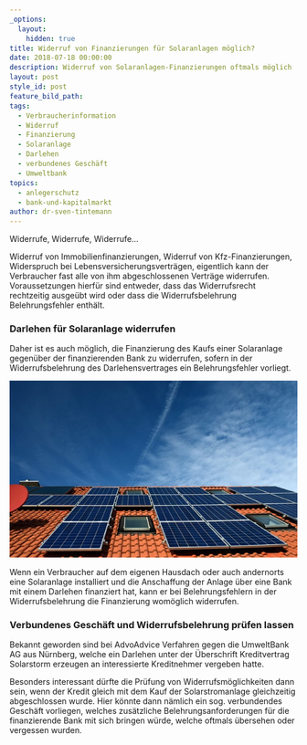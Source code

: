 ```yaml
---
_options:
  layout:
    hidden: true
title: Widerruf von Finanzierungen für Solaranlagen möglich?
date: 2018-07-18 00:00:00
description: Widerruf von Solaranlagen-Finanzierungen oftmals möglich
layout: post
style_id: post
feature_bild_path:
tags:
  - Verbraucherinformation
  - Widerruf
  - Finanzierung
  - Solaranlage
  - Darlehen
  - verbundenes Geschäft
  - Umweltbank
topics:
  - anlegerschutz
  - bank-und-kapitalmarkt
author: dr-sven-tintemann
---
```


Widerrufe, Widerrufe, Widerrufe…

Widerruf von Immobilienfinanzierungen, Widerruf von Kfz-Finanzierungen, Widerspruch bei Lebensversicherungsverträgen, eigentlich kann der Verbraucher fast alle von ihm abgeschlossenen Verträge widerrufen. Voraussetzungen hierfür sind entweder, dass das Widerrufsrecht rechtzeitig ausgeübt wird oder dass die Widerrufsbelehrung Belehrungsfehler enthält.

### Darlehen für Solaranlage widerrufen

Daher ist es auch möglich, die Finanzierung des Kaufs einer Solaranlage gegenüber der finanzierenden Bank zu widerrufen, sofern in der Widerrufsbelehrung des Darlehensvertrages ein Belehrungsfehler vorliegt.

![](/uploads/solar-system-2939551-640.jpg)

Wenn ein Verbraucher auf dem eigenen Hausdach oder auch andernorts eine Solaranlage installiert und die Anschaffung der Anlage über eine Bank mit einem Darlehen finanziert hat, kann er bei Belehrungsfehlern in der Widerrufsbelehrung die Finanzierung womöglich widerrufen.

### Verbundenes Geschäft und Widerrufsbelehrung prüfen lassen

Bekannt geworden sind bei AdvoAdvice Verfahren gegen die UmweltBank AG aus Nürnberg, welche ein Darlehen unter der Überschrift Kreditvertrag Solarstorm erzeugen an interessierte Kreditnehmer vergeben hatte.

Besonders interessant dürfte die Prüfung von Widerrufsmöglichkeiten dann sein, wenn der Kredit gleich mit dem Kauf der Solarstromanlage gleichzeitig abgeschlossen wurde. Hier könnte dann nämlich ein sog. verbundendes Geschäft vorliegen, welches zusätzliche Belehrungsanforderungen für die finanzierende Bank mit sich bringen würde, welche oftmals übersehen oder vergessen wurden.